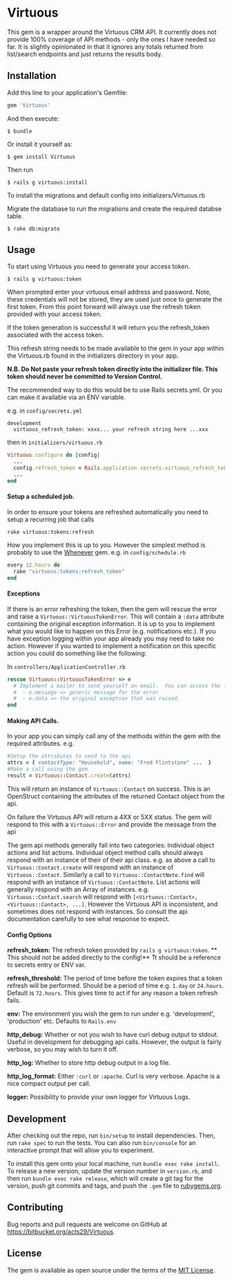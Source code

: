 # Virtuous

This gem is a wrapper around the Virtuous CRM API.  It currently does not provide 100% coverage of API methods - only the ones I have needed so far.  It is slightly opinionated in that it ignores any totals returned from list/search endpoints and just returns the results body.

## Installation

Add this line to your application's Gemfile:

```ruby
gem 'Virtuous'
```

And then execute:

    $ bundle

Or install it yourself as:

    $ gem install Virtuous

Then run

    $ rails g virtuous:install

To install the migrations and default config into initializers/Virtuous.rb

Migrate the database to run the migrations and create the required databse table.

    $ rake db:migrate


## Usage

To start using Virtuous you need to generate your access token.

    $ rails g virtuous:token

When prompted enter your virtuous email address and password.  Note, these credentials will not be stored, they are used just once to generate the first token.  From this point forward will always use the refresh token provided with your access token.

If the token generation is successful it will return you the refresh_token associated with the access token.

This refresh string needs to be made available to the gem in your app within the Virtuous.rb found in the initializers directory in your app.

**N.B. Do Not paste your refresh token directly into the initializer file. This token should never be committed to Version Control.**  

The recommended way to do this would be to use Rails secrets.yml.  Or you can make it available via an ENV variable.

e.g. in `config/secrets.yml`
```
development
  virtuous_refresh_token: xxxx... your refresh string here ...xxx
```

then in `initializers/virtuous.rb`

```ruby
Virtuous.configure do |config|
  ...
  config.refresh_token = Rails.application.secrets.virtuous_refresh_token
  ...
end
```

#### Setup a scheduled job.

In order to ensure your tokens are refreshed automatically you need to setup a recurring job that calls

```
rake virtuous:tokens:refresh
```

How you implement this is up to you.  However the simplest method is probably to use the [Whenever](https://github.com/javan/whenever) gem. e.g. in `config/schedule.rb`

```ruby
every 12.hours do
  rake "virtuous:tokens:refresh_token"
end
```

#### Exceptions

If there is an error refreshing the token, then the gem will rescue the error and raise a `Virtuous::VirtuousTokenError`. This will contain a `:data` attribute containing the original exception information.  It is up to you to implement what you would like to happen on this Error (e.g. notifications etc.).  If you have exception logging within your app already you may need to take no action.  However if you wanted to implement a notification on this specific action you could do something like the following:

In `controllers/ApplicationController.rb`

```ruby
rescue Virtuous::VirtuousTokenError => e
  # Implement a mailer to send yourself an email.  You can access the following methods on e
  #  - e.message => generic message for the error
  #  - e.data => the original exception that was raised.
end

```

#### Making API Calls.

In your app you can simply call any of the methods within the gem with the required attributes.  e.g.

```ruby
#Setup the attributes to send to the api
attrs = { contactType: "Household", name: "Fred Flintstone" ...  }
#Make a call using the gem
result = Virtuous::Contact.create(attrs)
```

This will return an instance of `Virtuous::Contact` on success. This is an OpenStruct containing the attributes of the returned Contact object from the api.

On failure the Virtuous API will return a 4XX or 5XX status.  The gem will respond to this with a `Virtuous::Error` and provide the message from the api

The gem api methods generally fall into two categories:  Individual object actions and list actions.  Individual object method calls should always respond with an instance of their of their api class.  e.g. as above a call to `Virtuous::Contact.create` will respond with an instance of `Virtuous::Contact`.  Similarly a call to `Virtuous::ContactNote.find` will respond with an instance of `Virtuous::ContactNote`.  List actions will generally respond with an Array of instances.  e.g. `Virtuous::Contact.search` will respond with `[<Virtuous::Contact>, <Virtuous::Contact>, ...]`.  However the Virtuous API is inconsistent, and sometimes does not respond with instances. So consult the api documentation carefully to see what response to expect.

#### Config Options

**refresh_token:**
The refresh token provided by `rails g virtuous:token`.  ** This should not be added directly to the config!** Tt should be a reference to secrets entry or ENV var.

**refresh_threshold:**
The period of time before the token expires that a token refresh will be performed.  Should be a period of time e.g. `1.day` or `24.hours`.  Default is `72.hours`.  This gives time to act if for any reason a token refresh fails.

**env:**
The environment you wish the gem to run under e.g. 'development', 'production' etc.  Defaults to `Rails.env`

**http_debug:**
Whether or not you wish to have curl debug output to stdout.  Useful in development for debugging api calls.  However, the output is fairly verbose, so you may wish to turn it off.

**http_log:**
Whether to store http debug output in a log file.

**http_log_format:**
Either `:curl` or `:apache`.  Curl is very verbose.  Apache is a nice compact output per call.

**logger:**
Possibility to provide your own logger for Virtuous Logs.


## Development

After checking out the repo, run `bin/setup` to install dependencies. 
Then, run `rake spec` to run the tests. You can also run `bin/console` for an interactive prompt that will allow you to experiment.

To install this gem onto your local machine, run `bundle exec rake install`. To release a new version, update the version number in `version.rb`, and then run `bundle exec rake release`, which will create a git tag for the version, push git commits and tags, and push the `.gem` file to [rubygems.org](https://rubygems.org).

## Contributing

Bug reports and pull requests are welcome on GitHub at https://bitbucket.org/acts29/Virtuous.

## License

The gem is available as open source under the terms of the [MIT License](http://opensource.org/licenses/MIT).
